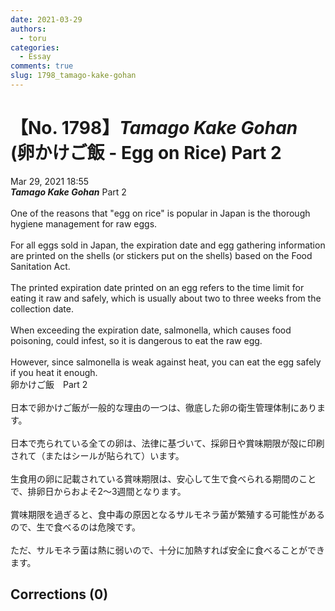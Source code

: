 ```yaml
---
date: 2021-03-29
authors:
  - toru
categories:
  - Essay
comments: true
slug: 1798_tamago-kake-gohan
---
```


# 【No. 1798】<strong><em>Tamago Kake Gohan</strong></em> (卵かけご飯 - Egg on Rice) Part 2
<div class="date">Mar 29, 2021 18:55</div>
<div id="post"><div id="body_show_ori">
<strong><em>Tamago Kake Gohan</strong></em> Part 2<br/><br/>One of the reasons that "egg on rice" is popular in Japan is the thorough hygiene management for raw eggs.<br/><br/>For all eggs sold in Japan, the expiration date and egg gathering information are printed on the shells (or stickers put on the shells) based on the Food Sanitation Act.<br/><br/>The printed expiration date printed on an egg refers to the time limit for eating it raw and safely, which is usually about two to three weeks from the collection date.<br/><br/>When exceeding the expiration date, salmonella, which causes food poisoning, could infest, so it is dangerous to eat the raw egg.<br/><br/>However, since salmonella is weak against heat, you can eat the egg safely if you heat it enough.
</div></div>

<!-- more -->

<div id="post_ja"><div id="body_show_mo">
卵かけご飯　Part 2<br/><br/>日本で卵かけご飯が一般的な理由の一つは、徹底した卵の衛生管理体制にあります。<br/><br/>日本で売られている全ての卵は、法律に基づいて、採卵日や賞味期限が殻に印刷されて（またはシールが貼られて）います。<br/><br/>生食用の卵に記載されている賞味期限は、安心して生で食べられる期間のことで、排卵日からおよそ2～3週間となります。<br/><br/>賞味期限を過ぎると、食中毒の原因となるサルモネラ菌が繁殖する可能性があるので、生で食べるのは危険です。<br/><br/>ただ、サルモネラ菌は熱に弱いので、十分に加熱すれば安全に食べることができます。
</div></div>

## Corrections (0)
